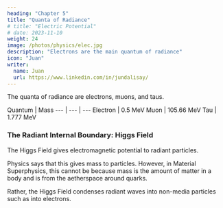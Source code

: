 ```yaml
---
heading: "Chapter 5"
title: "Quanta of Radiance"
# title: "Electric Potential"
# date: 2023-11-10
weight: 24
image: /photos/physics/elec.jpg
description: "Electrons are the main quantum of radiance"
icon: "Juan"
writer:
  name: Juan
  url: https://www.linkedin.com/in/jundalisay/
---
```



The quanta of radiance are electrons, muons, and taus. 


Quantum | Mass
--- | --- | ---
Electron | 0.5 MeV
Muon | 105.66 MeV
Tau | 1.777 MeV 


### The Radiant Internal Boundary: Higgs Field

The Higgs Field gives electromagnetic potential to radiant particles. 

Physics says that this gives mass to particles. However, in Material Superphysics, this cannot be because mass is the amount of matter in a body and is from the aetherspace around quarks.

Rather, the Higgs Field condenses radiant waves into non-media particles such as into electrons. 

